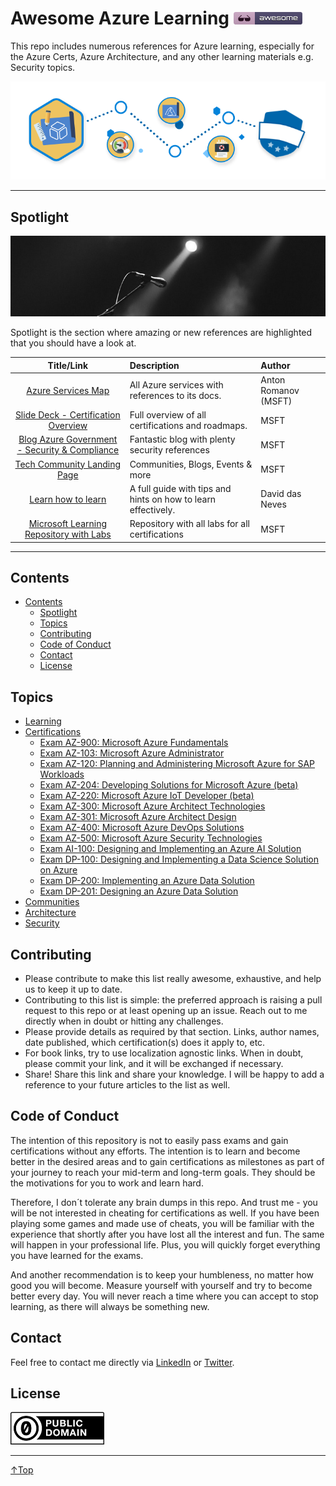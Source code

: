 # Awesome Azure Learning [![Awesome](./img/awesome.png)](https://github.com/sindresorhus/awesome)
This repo includes numerous references for Azure learning, especially for the Azure Certs, Azure Architecture, and any other learning materials e.g. Security topics.

![Learn](/img/learn.png)
______

## Spotlight

![Learn](/img/spotlight.png)

Spotlight is the section where amazing or new references are highlighted that you should have a look at.



|                                               Title/Link                                                | Description                                                   | Author               |
| :-----------------------------------------------------------------------------------------------------: | :------------------------------------------------------------ | :------------------- |
|                        [Azure Services Map](https://aka.ms/azure-services-map/)                         | All Azure services with references to its docs.               | Anton Romanov (MSFT) |
| [Slide Deck - Certification Overview](https://query.prod.cms.rt.microsoft.com/cms/api/am/binary/RWtQJJ) | Full overview of all certifications and roadmaps.             | MSFT                 |
|        [Blog Azure Government - Security & Compliance](https://devblogs.microsoft.com/azuregov/)        | Fantastic blog with plenty security references                | MSFT                 |
|                   [Tech Community Landing Page](https://techcommunity.microsoft.com/)                   | Communities, Blogs, Events & more                             | MSFT                 |
|         [Learn how to learn](https://medium.com/@DaviddasNeves/learn-how-to-learn-a55910604b4e)         | A full guide with tips and hints on how to learn effectively. | David das Neves      |
|             [Microsoft Learning Repository with Labs](https://github.com/MicrosoftLearning)             | Repository with all labs for all certifications               | MSFT                 |
______


## Contents
- [Contents](#contents)
    - [Spotlight](#spotlight)
    - [Topics](#topics)
    - [Contributing](#contributing)
    - [Code of Conduct](#code-of-conduct)
    - [Contact](#contact)
    - [License](#license)

## Topics
- [Learning](./topics/learning.md)
- [Certifications](./topics/certifications/certifications.md)
    - [Exam AZ-900: Microsoft Azure Fundamentals](./topics/certifications/az-900.md)
    - [Exam AZ-103: Microsoft Azure Administrator](./topics/certifications/az-103.md)
    - [Exam AZ-120: Planning and Administering Microsoft Azure for SAP Workloads](./topics/certifications/az-120.md)
    - [Exam AZ-204: Developing Solutions for Microsoft Azure (beta)](./topics/certifications/az-204.md)
    - [Exam AZ-220: Microsoft Azure IoT Developer (beta)](./topics/certifications/az-220.md)
    - [Exam AZ-300: Microsoft Azure Architect Technologies](./topics/certifications/az-300.md)
    - [Exam AZ-301: Microsoft Azure Architect Design](./topics/certifications/az-301.md)
    - [Exam AZ-400: Microsoft Azure DevOps Solutions](./topics/certifications/az-400.md)
    - [Exam AZ-500: Microsoft Azure Security Technologies](./topics/certifications/az-500.md)
    - [Exam AI-100: Designing and Implementing an Azure AI Solution](./topics/certifications/az-500.md)
    - [Exam DP-100: Designing and Implementing a Data Science Solution on Azure](./topics/certifications/dp-100.md)
    - [Exam DP-200: Implementing an Azure Data Solution](./topics/certifications/dp-200.md)
    - [Exam DP-201: Designing an Azure Data Solution](./topics/certifications/dp-201.md)
- [Communities](./topics/communities.md)
- [Architecture](./topics/architecture.md)
- [Security](./topics/security.md)

## Contributing
- Please contribute to make this list really awesome, exhaustive, and help us to keep it up to date.
- Contributing to this list is simple: the preferred approach is raising a pull request to this repo or at least opening up an issue. Reach out to me directly when in doubt or hitting any challenges.
- Please provide details as required by that section.  Links, author names, date published, which certification(s) does it apply to, etc.
- For book links, try to use localization agnostic links. When in doubt, please commit your link, and it will be exchanged if necessary.
- Share! Share this link and share your knowledge. I will be happy to add a reference to your future articles to the list as well.

## Code of Conduct
The intention of this repository is not to easily pass exams and gain certifications without any efforts. The intention is to learn and become better in the desired areas and to gain certifications as milestones as part of your journey to reach your mid-term and long-term goals. They should be the motivations for you to work and learn hard.

Therefore, I don´t tolerate any brain dumps in this repo. And trust me - you will be not interested in cheating for certifications as well. If you have been playing some games and made use of cheats, you will be familiar with the experience that shortly after you have lost all the interest and fun. The same will happen in your professional life. Plus, you will quickly forget everything you have learned for the exams.

And another recommendation is to keep your humbleness, no matter how good you will become. Measure yourself with yourself and try to become better every day. You will never reach a time where you can accept to stop learning, as there will always be something new.

## Contact
Feel free to contact me directly via [LinkedIn](https://www.linkedin.com/in/daviddasneves/) or [Twitter](https://twitter.com/david_das_neves).

## License
[![CC0](/img/cc-zero.png)](https://creativecommons.org/publicdomain/zero/1.0/)
___
 <a href="#top" title="Back to the top.">↑Top</a>